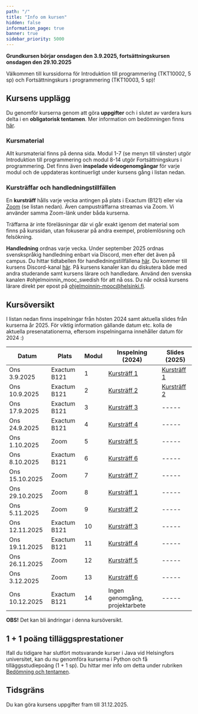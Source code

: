 ```yaml
---
path: "/"
title: "Info om kursen"
hidden: false
information_page: true
banner: true
sidebar_priority: 5000
---
```


**Grundkursen börjar onsdagen den 3.9.2025, fortsättningskursen onsdagen den 29.10.2025**

Välkommen till kurssidorna för Introduktion till programmering (TKT10002, 5 sp) och Fortsättningskurs i programmering (TKT10003, 5 sp)! 

## Kursens upplägg

Du genomför kurserna genom att göra **uppgifter** och i slutet av vardera kurs delta i en **obligatorisk tentamen**. Mer information om bedömningen finns [här](https://rage.github.io/ohjelmointi-24-sv/bedomningar-och-prov).

### Kursmaterial
Allt kursmaterial finns på denna sida. Modul 1-7 (se menyn till vänster) utgör Introduktion till programmering och modul 8-14 utgör Fortsättningskurs i programmering. Det finns även **inspelade videogenomgångar** för varje modul och de uppdateras kontinuerligt under kursens gång i listan nedan.

### Kursträffar och handledningstillfällen 
En **kursträff** hålls varje vecka antingen på plats i Exactum (B121) eller via [Zoom](https://helsinki.zoom.us/j/66662957651?pwd=ehGUCBaMuaiCm4PyRabd3Ajs4lDOhV.1) (se listan nedan). Även campusträffarna streamas via Zoom. Vi använder samma Zoom-länk under båda kurserna. 

Träffarna är inte föreläsningar där vi går exakt igenom det material som finns på kurssidan, utan fokuserar på andra exempel, problemlösning och felsökning. 

**Handledning** ordnas varje vecka. Under september 2025 ordnas svenskspråkig handledning enbart via Discord, men efter det även på campus. Du hittar tidtabellen för handledningstillfällena [här](https://rage.github.io/ohjelmointi-25-sv/stod). Du kommer till kursens Discord-kanal [här](https://study.cs.helsinki.fi/discord/join/ohjelmoinnin_mooc). På kursens kanaler kan du diskutera både med andra studerande samt kursens lärare och handledare. Använd den svenska kanalen #ohjelmoinnin_mooc_swedish för att nå oss. Du når också kursens lärare direkt per epost på ohjelmoinnin-mooc@helsinki.fi.

## Kursöversikt

I listan nedan finns inspelningar från hösten 2024 samt aktuella slides från kurserna år 2025. För viktig information gällande datum etc. kolla de aktuella presenatationerna, eftersom inspelningarna innehåller datum för 2024 :)

Datum          |  Plats  | Modul | Inspelning (2024) | Slides (2025)
---------------|---------|-------|----- |----- 
Ons 3.9.2025   | Exactum B121 |   1   | [Kursträff 1](https://youtu.be/WLqv5CBMfe4)|[Kursträff 1](https://docs.google.com/presentation/d/1Ypv-DqgOb00sjmdTaOwmnDBaVJvyqNAVT3TdkmhYZqo/present)
Ons 10.9.2025  | Exactum B121    |   2   | [Kursträff 2](https://youtu.be/cvfuAPBqMnE)|[Kursträff 2](https://docs.google.com/presentation/d/152sk-Idj-QVTEuvS6r1JQ8CBOKFsqP5eQYRhairEzok/present)
Ons 17.9.2025  | Exactum B121    |   3   | [Kursträff 3](https://youtu.be/tZMCsoPVNIk)|----- 
Ons 24.9.2025  | Exactum B121 |   4   | [Kursträff 4](https://youtu.be/XN97GBcsEiM)|----- 
Ons 1.10.2025  | Zoom |   5   | [Kursträff 5](https://youtu.be/6EBVU6I30_4)|----- 
Ons 8.10.2025  | Exactum B121 |   6   | [Kursträff 6](https://youtu.be/69ak0TAhzME)|----- 
Ons 15.10.2025 | Zoom |   7   | [Kursträff 7](https://youtu.be/GuoPdRdtVX0)|----- 
Ons 29.10.2025  | Zoom |   8   |[Kursträff 1](https://youtu.be/OSn1ylXxL3g)|----- 
Ons 5.11.2025   | Zoom |   9   | [Kursträff 2](https://youtu.be/PhMOP2G5MjY)|----- 
Ons 12.11.2025  | Exactum B121    |   10  | [Kursträff 3](https://youtu.be/klfXuoXwoMw)|----- 
Ons 19.11.2025  | Exactum B121    |   11  | [Kursträff 4](https://youtu.be/E-VZxC-NkE4)|----- 
Ons 26.11.2025  | Zoom |   12  | [Kursträff 5](https://youtu.be/pZ6XCqszFm8)|----- 
Ons 3.12.2025   | Zoom    |   13  | [Kursträff 6](https://youtu.be/8WohpV_pNi8)|----- 
Ons 10.12.2025  | Exactum B121 |   14  | Ingen genomgång, projektarbete|----- 

**OBS!** Det kan bli ändringar i denna kursöversikt.

## 1 + 1 poäng tilläggsprestationer

Ifall du tidigare har slutfört motsvarande kurser i Java vid Helsingfors universitet, kan du nu genomföra kurserna i Python och få tilläggsstudiepoäng (1 + 1 sp). Du hittar mer info om detta under rubriken [Bedömning och tentamen](https://rage.github.io/ohjelmointi-24-sv/bedomningar-och-prov).

## Tidsgräns

Du kan göra kursens uppgifter fram till 31.12.2025.


